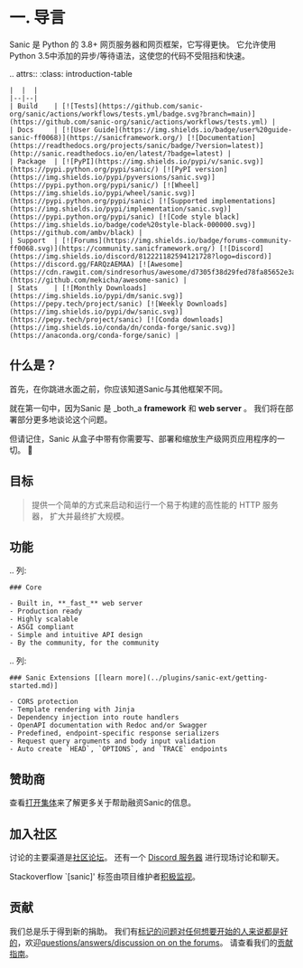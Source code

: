 # 一. 导言

Sanic 是 Python 的 3.8+ 网页服务器和网页框架，它写得更快。 它允许使用 Python 3.5中添加的异步/等待语法，这使您的代码不受阻挡和快速。

.. attrs::
:class: introduction-table

```
|  |  |
|--|--|
| Build    | [![Tests](https://github.com/sanic-org/sanic/actions/workflows/tests.yml/badge.svg?branch=main)](https://github.com/sanic-org/sanic/actions/workflows/tests.yml) |
| Docs     | [![User Guide](https://img.shields.io/badge/user%20guide-sanic-ff0068)](https://sanicframework.org/) [![Documentation](https://readthedocs.org/projects/sanic/badge/?version=latest)](http://sanic.readthedocs.io/en/latest/?badge=latest) |
| Package  | [![PyPI](https://img.shields.io/pypi/v/sanic.svg)](https://pypi.python.org/pypi/sanic/) [![PyPI version](https://img.shields.io/pypi/pyversions/sanic.svg)](https://pypi.python.org/pypi/sanic/) [![Wheel](https://img.shields.io/pypi/wheel/sanic.svg)](https://pypi.python.org/pypi/sanic) [![Supported implementations](https://img.shields.io/pypi/implementation/sanic.svg)](https://pypi.python.org/pypi/sanic) [![Code style black](https://img.shields.io/badge/code%20style-black-000000.svg)](https://github.com/ambv/black) |
| Support  | [![Forums](https://img.shields.io/badge/forums-community-ff0068.svg)](https://community.sanicframework.org/) [![Discord](https://img.shields.io/discord/812221182594121728?logo=discord)](https://discord.gg/FARQzAEMAA) [![Awesome](https://cdn.rawgit.com/sindresorhus/awesome/d7305f38d29fed78fa85652e3a63e154dd8e8829/media/badge.svg)](https://github.com/mekicha/awesome-sanic) |
| Stats    | [![Monthly Downloads](https://img.shields.io/pypi/dm/sanic.svg)](https://pepy.tech/project/sanic) [![Weekly Downloads](https://img.shields.io/pypi/dw/sanic.svg)](https://pepy.tech/project/sanic) [![Conda downloads](https://img.shields.io/conda/dn/conda-forge/sanic.svg)](https://anaconda.org/conda-forge/sanic) |
```

## 什么是？

首先，在你跳进水面之前，你应该知道Sanic与其他框架不同。

就在第一句中，因为Sanic 是 _both_a **framework** 和 **web server** 。 我们将在部署部分更多地谈论这个问题。

但请记住，Sanic 从盒子中带有你需要写、部署和缩放生产级网页应用程序的一切。 🚀

## 目标

> 提供一个简单的方式来启动和运行一个易于构建的高性能的 HTTP 服务器， 扩大并最终扩大规模。

## 功能

.. 列:

```
### Core

- Built in, **_fast_** web server
- Production ready
- Highly scalable
- ASGI compliant
- Simple and intuitive API design
- By the community, for the community
```

.. 列:

```
### Sanic Extensions [[learn more](../plugins/sanic-ext/getting-started.md)]

- CORS protection
- Template rendering with Jinja
- Dependency injection into route handlers
- OpenAPI documentation with Redoc and/or Swagger
- Predefined, endpoint-specific response serializers
- Request query arguments and body input validation
- Auto create `HEAD`, `OPTIONS`, and `TRACE` endpoints
```

## 赞助商

查看[打开集体](https://opencollective.com/sanic-org)来了解更多关于帮助融资Sanic的信息。

## 加入社区

讨论的主要渠道是[社区论坛](https://community.sanicframework.org/)。 还有一个 [Discord 服务器](https://discord.gg/RARQzAEMAA) 进行现场讨论和聊天。

Stackoverflow \`[sanic]' 标签由项目维护者[积极监视](https://stackoverflow.com/questions/tagged/sanic)。

## 贡献

我们总是乐于得到新的捐助。 我们有[标记的问题对任何想要开始的人来说都是好的](https://github.com/sanic-org/sanic/issues?q=is%3Aopen+is%3Aissue+label%3Abeginner)，欢迎[questions/answers/discussion on on the forums](https://community.sanicframework.org/)。 请查看我们的[贡献指南](https://github.com/sanic-org/sanic/blob/master/CONTRIBUTING.rst)。
